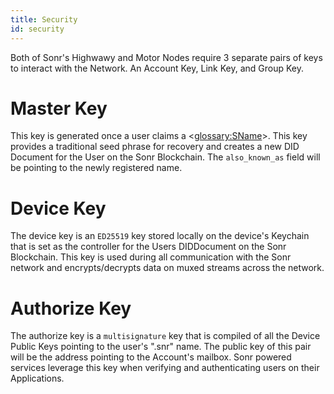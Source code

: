 ```yaml
---
title: Security
id: security
---
```


Both of Sonr's Highwawy and Motor Nodes require 3 separate pairs of keys to interact with the Network. An Account Key, Link Key, and Group Key.

# Master Key

This key is generated once a user claims a <<glossary:SName>>. This key provides a traditional seed phrase for recovery and creates a new DID Document for the User on the Sonr Blockchain. The `also_known_as` field will be pointing to the newly registered name.

# Device Key

The device key is an `ED25519` key stored locally on the device's Keychain that is set as the controller for the Users DIDDocument on the Sonr Blockchain. This key is used during all communication with the Sonr network and encrypts/decrypts data on muxed streams across the network.

# Authorize Key

The authorize key is a `multisignature` key that is compiled of all the Device Public Keys pointing to the user's ".snr" name. The public key of this pair will be the address pointing to the Account's mailbox. Sonr powered services leverage this key when verifying and authenticating users on their Applications.
